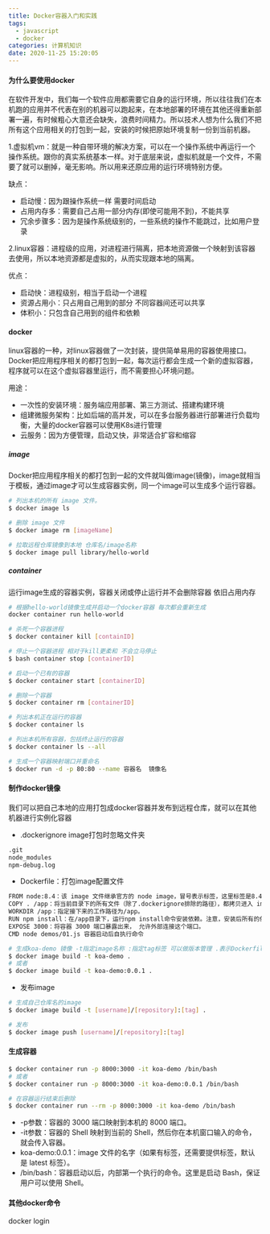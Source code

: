 ```yaml
---
title: Docker容器入门和实践
tags:
  - javascript
  - docker
categories: 计算机知识
date: 2020-11-25 15:20:05
---
```


#### 为什么要使用docker

在软件开发中，我们每一个软件应用都需要它自身的运行环境，所以往往我们在本机跑的应用并不代表在别的机器可以跑起来，在本地部署的环境在其他还得重新部署一遍，有时候粗心大意还会缺失，浪费时间精力。所以技术人想为什么我们不把所有这个应用相关的打包到一起，安装的时候把原始环境复制一份到当前机器。

1.虚拟机vm：就是一种自带环境的解决方案，可以在一个操作系统中再运行一个操作系统。跟你的真实系统基本一样。对于底层来说，虚拟机就是一个文件，不需要了就可以删掉，毫无影响。所以用来还原应用的运行环境特别方便。

缺点：

- 启动慢：因为跟操作系统一样  需要时间启动
- 占用内存多：需要自己占用一部分内存(即使可能用不到)，不能共享
- 冗余步骤多：因为是操作系统级别的，一些系统的操作不能跳过，比如用户登录

2.linux容器：进程级的应用，对进程进行隔离，把本地资源做一个映射到该容器去使用，所以本地资源都是虚拟的，从而实现跟本地的隔离。

优点：

- 启动快：进程级别，相当于启动一个进程
- 资源占用小：只占用自己用到的部分 不同容器间还可以共享
- 体积小：只包含自己用到的组件和依赖

#### docker

linux容器的一种，对linux容器做了一次封装，提供简单易用的容器使用接口。Docker把应用程序相关的都打包到一起，每次运行都会生成一个新的虚拟容器，程序就可以在这个虚拟容器里运行，而不需要担心环境问题。

用途：

- 一次性的安装环境：服务端应用部署、第三方测试、搭建构建环境
- 组建微服务架构：比如后端的高并发，可以在多台服务器进行部署进行负载均衡，大量的docker容器可以使用K8s进行管理
- 云服务：因为方便管理，启动又快，非常适合扩容和缩容

##### image

Docker把应用程序相关的都打包到一起的文件就叫做image(镜像)，image就相当于模板，通过image才可以生成容器实例，同一个image可以生成多个运行容器。

```bash
# 列出本机的所有 image 文件。
$ docker image ls

# 删除 image 文件
$ docker image rm [imageName]

# 拉取远程仓库镜像到本地 仓库名/image名称
$ docker image pull library/hello-world
```

##### container

运行image生成的容器实例，容器关闭或停止运行并不会删除容器 依旧占用内存

```bash
# 根据hello-world镜像生成并启动一个docker容器 每次都会重新生成
docker container run hello-world

# 杀死一个容器进程
$ docker container kill [containID]

# 停止一个容器进程 相对于kill更柔和 不会立马停止
$ bash container stop [containerID]

# 启动一个已有的容器  
$ docker container start [containerID]

# 删除一个容器
$ docker container rm [containerID]

# 列出本机正在运行的容器
$ docker container ls

# 列出本机所有容器，包括终止运行的容器
$ docker container ls --all

# 生成一个容器映射端口并重命名
$ docker run -d -p 80:80 --name 容器名  镜像名
```

#### 制作docker镜像

我们可以把自己本地的应用打包成docker容器并发布到远程仓库，就可以在其他机器进行实例化容器

- .dockerignore image打包时忽略文件夹

```txt
.git
node_modules
npm-debug.log
```

- Dockerfile：打包image配置文件

```bash
FROM node:8.4：该 image 文件继承官方的 node image，冒号表示标签，这里标签是8.4，即8.4版本的 node。
COPY . /app：将当前目录下的所有文件（除了.dockerignore排除的路径），都拷贝进入 image 文件的/app目录。
WORKDIR /app：指定接下来的工作路径为/app。
RUN npm install：在/app目录下，运行npm install命令安装依赖。注意，安装后所有的依赖，都将打包进入 image 文件。RUN命令都在打包完成前执行
EXPOSE 3000：将容器 3000 端口暴露出来， 允许外部连接这个端口。
CMD node demos/01.js 容器启动后自执行命令

# 生成koa-demo 镜像 -t指定image名称 :指定tag标签 可以做版本管理 .表示Dockerfile配置文件的路径
$ docker image build -t koa-demo .
# 或者
$ docker image build -t koa-demo:0.0.1 .
```

- 发布image

```bash
# 生成自己仓库名的image
$ docker image build -t [username]/[repository]:[tag] .

# 发布
$ docker image push [username]/[repository]:[tag]
```

#### 生成容器

```bash
$ docker container run -p 8000:3000 -it koa-demo /bin/bash
# 或者
$ docker container run -p 8000:3000 -it koa-demo:0.0.1 /bin/bash

# 在容器运行结束后删除
$ docker container run --rm -p 8000:3000 -it koa-demo /bin/bash
```

- -p参数：容器的 3000 端口映射到本机的 8000 端口。
- -it参数：容器的 Shell 映射到当前的 Shell，然后你在本机窗口输入的命令，就会传入容器。
- koa-demo:0.0.1：image 文件的名字（如果有标签，还需要提供标签，默认是 latest 标签）。
- /bin/bash：容器启动以后，内部第一个执行的命令。这里是启动 Bash，保证用户可以使用 Shell。


#### 其他docker命令

docker login